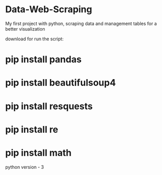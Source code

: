 # Data-Web-Scraping
My first project with python, scraping data and management tables for a better visualization

download for run the script:
 
# pip install pandas
# pip install beautifulsoup4
# pip install resquests
# pip install re
# pip install math

python version - 3
